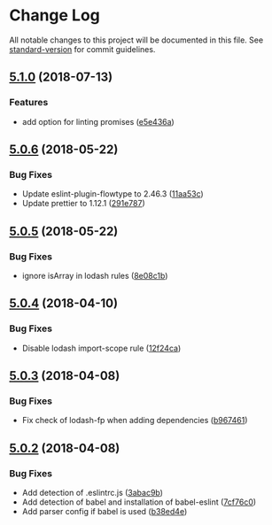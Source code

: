 # Change Log

All notable changes to this project will be documented in this file. See [standard-version](https://github.com/conventional-changelog/standard-version) for commit guidelines.

<a name="5.1.0"></a>
## [5.1.0](https://github.com/cicerono/cicero-eslint-config/compare/v5.0.6...v5.1.0) (2018-07-13)


### Features

* add option for linting promises ([e5e436a](https://github.com/cicerono/cicero-eslint-config/commit/e5e436a))



<a name="5.0.6"></a>
## [5.0.6](https://github.com/cicerono/cicero-eslint-config/compare/v5.0.5...v5.0.6) (2018-05-22)


### Bug Fixes

* Update eslint-plugin-flowtype to 2.46.3 ([11aa53c](https://github.com/cicerono/cicero-eslint-config/commit/11aa53c))
* Update prettier to 1.12.1 ([291e787](https://github.com/cicerono/cicero-eslint-config/commit/291e787))



<a name="5.0.5"></a>
## [5.0.5](https://github.com/cicerono/cicero-eslint-config/compare/v5.0.4...v5.0.5) (2018-05-22)


### Bug Fixes

* ignore isArray in lodash rules ([8e08c1b](https://github.com/cicerono/cicero-eslint-config/commit/8e08c1b))



<a name="5.0.4"></a>
## [5.0.4](https://github.com/cicerono/cicero-eslint-config/compare/v5.0.3...v5.0.4) (2018-04-10)


### Bug Fixes

* Disable lodash import-scope rule ([12f24ca](https://github.com/cicerono/cicero-eslint-config/commit/12f24ca))



<a name="5.0.3"></a>
## [5.0.3](https://github.com/cicerono/cicero-eslint-config/compare/v5.0.2...v5.0.3) (2018-04-08)


### Bug Fixes

* Fix check of lodash-fp when adding dependencies ([b967461](https://github.com/cicerono/cicero-eslint-config/commit/b967461))



<a name="5.0.2"></a>
## [5.0.2](https://github.com/cicerono/cicero-eslint-config/compare/v5.0.1...v5.0.2) (2018-04-08)


### Bug Fixes

* Add detection of .eslintrc.js ([3abac9b](https://github.com/cicerono/cicero-eslint-config/commit/3abac9b))
* Add detection of babel and installation of babel-eslint ([7cf76c0](https://github.com/cicerono/cicero-eslint-config/commit/7cf76c0))
* Add parser config if babel is used ([b38ed4e](https://github.com/cicerono/cicero-eslint-config/commit/b38ed4e))
